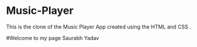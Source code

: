# Music-Player
This is the clone of the Music Player App created using the HTML and CSS .

#Welcome to my page Saurabh Yadav
